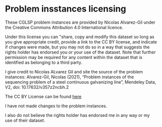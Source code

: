 # Problem insstances licensing
These CGLSP problem instances are provided by Nicolas Alvarez-Gil under the Creative Commons Attribution 4.0 International licence.

Under this license you can "share, copy and modify this dataset so long as you give appropriate credit, provide a link to the CC BY license, and indicate if changes were made, but you may not do so in a way that 
suggests the rights holder has endorsed you or your use of the dataset. Note that further permission may be required for any content within the dataset that is identified as belonging to a third party.

I give credit to Nicolas ALvarez Gil and site the source of the problem instances:
Alvarez-Gil, Nicolas (2021), “Problem instances of the sequencing problem of a steel continuous galvanizing line”, Mendeley Data, V2, doi: 10.17632/v357z2ncbh.2

The CC BY License can be found [here](https://creativecommons.org/licenses/by/4.0/legalcode) 

I have not made changes to the problem instances. 

I also do not believe the rights holder has endorsed me in any way or my use of their dataset.


